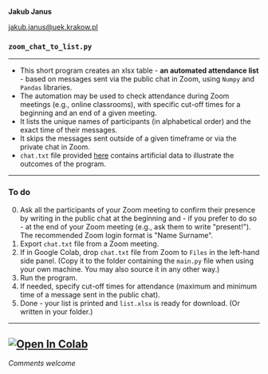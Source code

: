 **Jakub Janus**

jakub.janus@uek.krakow.pl

### `zoom_chat_to_list.py`
 ---
* This short program creates an xlsx table - **an automated attendance list** - based on messages sent via the public chat in Zoom, using `Numpy` and `Pandas` libraries.
* The automation may be used to check attendance during Zoom meetings (e.g., online classrooms), with specific cut-off times for a beginning and an end of a given meeting.
* It lists the unique names of participants (in alphabetical order) and the exact time of their messages.
* It skips the messages sent outside of a given timeframe or via the private chat in Zoom.
* `chat.txt` file provided [here](https://drive.google.com/file/d/1xag5k6HiUDRi_9yu8fzjm9G9N4E12lI0/view?usp=sharing) contains artificial data to illustrate the outcomes of the program.
---
### To do
0. Ask all the participants of your Zoom meeting to confirm their presence by writing in the public chat at the beginning and - if you prefer to do so - at the end of your Zoom meeting (e.g., ask them to write "present!"). The recommended Zoom login format is "Name Surname".
1. Export `chat.txt` file from a Zoom meeting.
2. If in Google Colab, drop `chat.txt` file from Zoom to `Files` in the left-hand side panel. (Copy it to the folder containing the `main.py` file when using your own machine. You may also source it in any other way.)
3. Run the program.
4. If needed, specify cut-off times for attendance (maximum and minimum time of a message sent in the public chat).
5. Done - your list is printed and `list.xlsx` is ready for download. (Or written in your folder.)
---
[![Open In Colab](https://colab.research.google.com/assets/colab-badge.svg)](https://colab.research.google.com/github/googlecolab/colabtools/blob/master/notebooks/colab-github-demo.ipynb)
 ---
 *Comments welcome*
